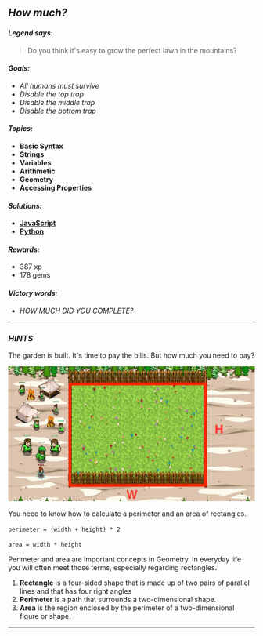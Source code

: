## _How much?_

#### _Legend says:_
> Do you think it's easy to grow the perfect lawn in the mountains?

#### _Goals:_
+ _All humans must survive_
+ _Disable the top trap_
+ _Disable the middle trap_
+ _Disable the bottom trap_

#### _Topics:_
+ **Basic Syntax**
+ **Strings**
+ **Variables**
+ **Arithmetic**
+ **Geometry**
+ **Accessing Properties**

#### _Solutions:_
+ **[JavaScript](howMuch.js)**
+ **[Python](how_much.py)**

#### _Rewards:_
+ 387 xp
+ 178 gems

#### _Victory words:_
+ _HOW MUCH DID YOU COMPLETE?_

___

### _HINTS_

The garden is built. It's time to pay the bills. But how much you need to pay?

![](img/howMuch.jpg)

You need to know how to calculate a perimeter and an area of rectangles.

`perimeter = (width + height) * 2`

`area = width * height`

Perimeter and area are important concepts in Geometry. In everyday life you will often meet those terms, especially regarding rectangles.

1. **Rectangle** is a four-sided shape that is made up of two pairs of parallel lines and that has four right angles
2. **Perimeter** is a path that surrounds a two-dimensional shape.
3. **Area** is the region enclosed by the perimeter of a two-dimensional figure or shape.

___
